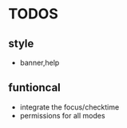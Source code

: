 # TODOS

## style

- banner,help

## funtioncal

- integrate the focus/checktime
- permissions for all modes
